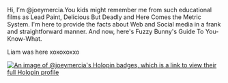 Hi, I’m @joeymercia.You kids might remember me from such educational films as Lead Paint, Delicious But Deadly and Here Comes the Metric System. I'm here to provide the facts about Web and Social media in a frank and straightforward manner. And now, here's Fuzzy Bunny's Guide To You-Know-What.

Liam was here xoxoxoxxo

[![An image of @joeymercia's Holopin badges, which is a link to view their full Holopin profile](https://holopin.me/joeymercia)](https://holopin.io/@joeymercia)

<!---
joeymercia/joeymercia is a ✨ special ✨ repository because its `README.md` (this file) appears on your GitHub profile.
You can click the Preview link to take a look at your changes.
--->
